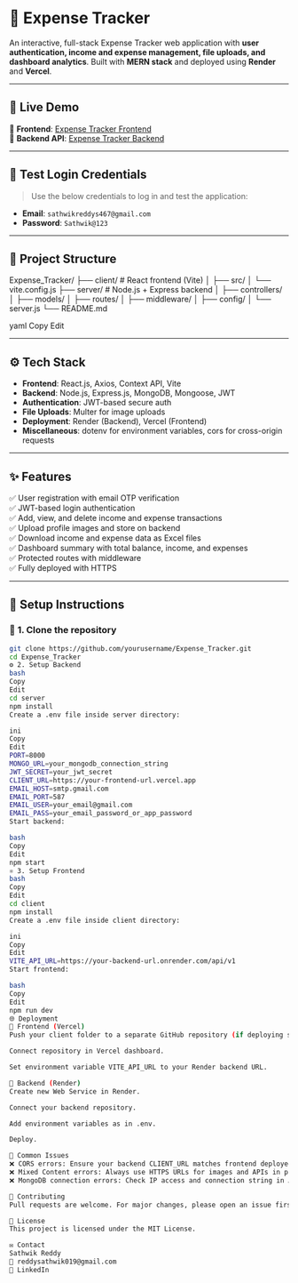 # 💸 Expense Tracker

An interactive, full-stack Expense Tracker web application with **user authentication, income and expense management, file uploads, and dashboard analytics**. Built with **MERN stack** and deployed using **Render** and **Vercel**.

---

## 🚀 **Live Demo**

🔗 **Frontend**: [Expense Tracker Frontend](https://expense-tracker-683i.vercel.app)  
🔗 **Backend API**: [Expense Tracker Backend](https://expense-tracker-backend-82la.onrender.com)

---

## 🔑 **Test Login Credentials**

> Use the below credentials to log in and test the application:

- **Email**: `sathwikreddys467@gmail.com`  
- **Password**: `Sathwik@123`

---

## 📂 **Project Structure**

Expense_Tracker/
├── client/ # React frontend (Vite)
│ ├── src/
│ └── vite.config.js
├── server/ # Node.js + Express backend
│ ├── controllers/
│ ├── models/
│ ├── routes/
│ ├── middleware/
│ ├── config/
│ └── server.js
└── README.md

yaml
Copy
Edit

---

## ⚙️ **Tech Stack**

- **Frontend**: React.js, Axios, Context API, Vite
- **Backend**: Node.js, Express.js, MongoDB, Mongoose, JWT
- **Authentication**: JWT-based secure auth
- **File Uploads**: Multer for image uploads
- **Deployment**: Render (Backend), Vercel (Frontend)
- **Miscellaneous**: dotenv for environment variables, cors for cross-origin requests

---

## ✨ **Features**

✅ User registration with email OTP verification  
✅ JWT-based login authentication  
✅ Add, view, and delete income and expense transactions  
✅ Upload profile images and store on backend  
✅ Download income and expense data as Excel files  
✅ Dashboard summary with total balance, income, and expenses  
✅ Protected routes with middleware  
✅ Fully deployed with HTTPS

---

## 📝 **Setup Instructions**

### 🔧 **1. Clone the repository**

```bash
git clone https://github.com/yourusername/Expense_Tracker.git
cd Expense_Tracker
⚙️ 2. Setup Backend
bash
Copy
Edit
cd server
npm install
Create a .env file inside server directory:

ini
Copy
Edit
PORT=8000
MONGO_URL=your_mongodb_connection_string
JWT_SECRET=your_jwt_secret
CLIENT_URL=https://your-frontend-url.vercel.app
EMAIL_HOST=smtp.gmail.com
EMAIL_PORT=587
EMAIL_USER=your_email@gmail.com
EMAIL_PASS=your_email_password_or_app_password
Start backend:

bash
Copy
Edit
npm start
⚛️ 3. Setup Frontend
bash
Copy
Edit
cd client
npm install
Create a .env file inside client directory:

ini
Copy
Edit
VITE_API_URL=https://your-backend-url.onrender.com/api/v1
Start frontend:

bash
Copy
Edit
npm run dev
🌐 Deployment
🚀 Frontend (Vercel)
Push your client folder to a separate GitHub repository (if deploying standalone).

Connect repository in Vercel dashboard.

Set environment variable VITE_API_URL to your Render backend URL.

🚀 Backend (Render)
Create new Web Service in Render.

Connect your backend repository.

Add environment variables as in .env.

Deploy.

🐛 Common Issues
❌ CORS errors: Ensure your backend CLIENT_URL matches frontend deployed URL.
❌ Mixed Content errors: Always use HTTPS URLs for images and APIs in production.
❌ MongoDB connection errors: Check IP access and connection string in Atlas.

🤝 Contributing
Pull requests are welcome. For major changes, please open an issue first to discuss what you would like to change.

📝 License
This project is licensed under the MIT License.

✉️ Contact
Sathwik Reddy
📧 reddysathwik019@gmail.com
🔗 LinkedIn


